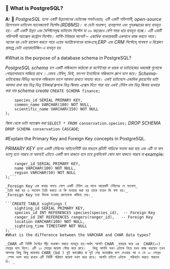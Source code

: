 
### 📝 **What is PostgreSQL?**
**A:** 📂 _PostgreSQL হলো একটি উন্নতমানের ডেটাবেজ সফটওয়্যার, এটি একটি শক্তিশালী, open-source রিলেশনাল ডাটাবেস ম্যানেজমেন্ট সিস্টেম (RDBMS)। যা ডেটা সংরক্ষণ, ব্যবস্থাপনা এবং পুনরুদ্ধারের জন্য ব্যবহৃত হয়। এটি একটি উন্নত এবং বৈশিষ্ট্যসমৃদ্ধ ডাটাবেস সিস্টেম যা ৩০ বছরেরও বেশি সময় ধরে ব্যবহৃত হচ্ছে। এটি একটি শক্তিশালী অ্যাক্সেস কন্ট্রোল সিস্টেম।_
_মাল্টি-ইউজার সাপোর্ট – একাধিক ব্যবহারকারী একসাথে কাজ করতে পারে।_
_অনেক বড় ডেটা হ্যান্ডেল করতে পারে_
_ওয়েব অ্যাপ্লিকেশনের ব্যাকএন্ডে,ERP এবং CRM সিস্টেমে,গবেষণা ও বিশ্লেষণ প্রকল্পে,ডেটা ওয়্যারহাউজিং-এ ব্যবহৃত হয়_

#What is the purpose of a database schema in PostgreSQL?

_PostgreSQL schema হল একটি লজিক্যাল কাঠামো বা কন্টেইনার বা ধারক যা ডাটাবেজের অবজেক্ট গুলোকে গোছালোভাবে সাজিয়ে রাখে ।_
_যেমন: টেবিল, ভিউ, ফাংশন ইত্যাদিকে লজিক্যাল গ্রুপে ভাগ করে।_
_Schema-ডাটাবেজের বিভিন্ন অংশকে লজিক্যাল ভাগে আলাদা রাখতে সাহায্য করে।_
_একই ডাটাবেসে একাধিক ক্লায়েন্টের ডাটা আলাদা রাখা যায়_
_ভিন্ন ভিন্ন ইউজার/গ্রুপকে ভিন্ন স্কিমায় এক্সেস দিতে পারা যায়_
_একই টেবিল নাম ভিন্ন স্কিমায় ব্যবহার করা যায়_
_schema create_
```CREATE SCHEMA finance;```
```CREATE TABLE conservation.species (
    species_id SERIAL PRIMARY KEY,
    common_name VARCHAR(100) NOT NULL,
    scientific_name VARCHAR(150) NOT NULL
);
```
_স্কিমা থেকে ডাটা অ্যাক্সেস করা_
```SELECT * FROM conservation.species;```
_DROP SCHEMA_
```DROP SCHEMA conservation CASCADE```;

#Explain the Primary Key and Foreign Key concepts in PostgreSQL.

_PRIMARY KEY হলো একটি টেবিলের আইডেন্টিটি যার মাধ্যমে প্রতিটি শাড়িকে সনাক্ত করা যায় এবং এটি না নাল ভ্যালু হতে পারবে না অবশ্যই এটাতে একটি মান থাকতে হবে তবে ডুবলিকেট কোন মান থাকতে পারবে না_
example:
```CREATE TABLE rangers (
    ranger_id SERIAL PRIMARY KEY,
    name VARCHAR(100) NOT NULL,
    region VARCHAR(50) NOT NULL
);```

_Foreign Key এক কথায় বলতে গেলে একটি টেবিল এর সাথে আরেকটি টেবিলের যে সংযোগ_ 
_তৈরি করা হয় এ সংযোগ তৈরি করতে যে কি ব্যবহার করা হয় তাকে ফরেন কি বলা হয়।_
_Foreign Key তথ্য বিভক্ত হওয়ার প্রবণতাকে কমিয়ে দেয়।_ 

```CREATE TABLE sightings (
    sighting_id SERIAL PRIMARY KEY,
    species_id INT REFERENCES species(species_id),  -- Foreign Key
    ranger_id INT REFERENCES rangers(ranger_id),   -- Foreign Key
    location VARCHAR(100) NOT NULL,
    sighting_time TIMESTAMP NOT NULL
);```
#What is the difference between the VARCHAR and CHAR data types?

_CHAR এটি নির্দিষ্ট দৈর্ঘ্যের স্ট্রিং সংরক্ষণ করতে ব্যবহৃত হয়।অর্থাৎ আপনি CHAR _ব্যবহার করে এর  CHAR(১০) লেন্থের বলে দিলে। এটি ১০ লেন্থের জায়গা স্টোর করে রাখে। _ কিন্তু আপনি যখন এটাকে নিয়ে যখন কাজ করছেন তখন আপনার কিছু কিছু জায়গায় CHAR_(bd ) দুই ক্যারেক্টার বা দুই লেন্থ ক্যারেক্টার বলে দেওয়ার পর ও সে ১০ লেন্থের _স্পেস দখল করে রাখবে এটি নির্দিষ্ট পরিমাণ জায়গা দখল করে রাখে। আপনি চাইলে এটাকে _পরিবর্তন করতে পারবেন না। _
 